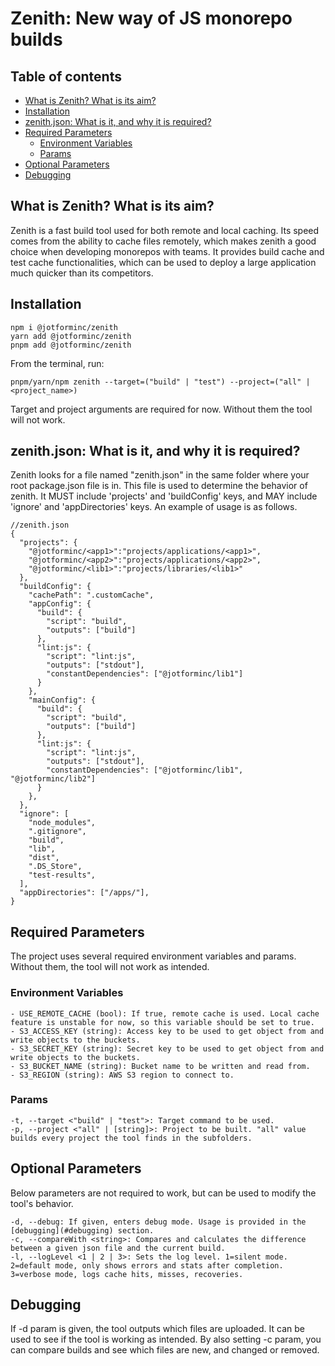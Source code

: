 # Zenith: New way of JS monorepo builds <!-- omit in toc -->
## Table of contents <!-- omit in toc -->
- [What is Zenith? What is its aim?](#what-is-zenith-what-is-its-aim)
- [Installation](#installation)
- [zenith.json: What is it, and why it is required?](#zenithjson-what-is-it-and-why-it-is-required)
- [Required Parameters](#required-parameters)
  - [Environment Variables](#environment-variables)
  - [Params](#params)
- [Optional Parameters](#optional-parameters)
- [Debugging](#debugging)

## What is Zenith? What is its aim?

Zenith is a fast build tool used for both remote and local caching. Its speed comes from the ability to cache files remotely, which makes zenith a good choice when developing monorepos with teams. It provides build cache and test cache functionalities, which can be used to deploy a large application much quicker than its competitors.

## Installation
```
npm i @jotforminc/zenith
yarn add @jotforminc/zenith
pnpm add @jotforminc/zenith
```

From the terminal, run:

```
pnpm/yarn/npm zenith --target=("build" | "test") --project=("all" | <project_name>)
```
Target and project arguments are required for now. Without them the tool will not work.
## zenith.json: What is it, and why it is required?
Zenith looks for a file named "zenith.json" in the same folder where your root package.json file is in. This file is used to determine the behavior of zenith. It MUST include 'projects' and 'buildConfig' keys, and MAY include 'ignore' and 'appDirectories' keys. An example of usage is as follows.
```
//zenith.json
{
  "projects": {
    "@jotforminc/<app1>":"projects/applications/<app1>",
    "@jotforminc/<app2>":"projects/applications/<app2>",
    "@jotforminc/<lib1>":"projects/libraries/<lib1>"
  },
  "buildConfig": {
    "cachePath": ".customCache",
    "appConfig": {
      "build": {
        "script": "build",
        "outputs": ["build"]
      },
      "lint:js": {
        "script": "lint:js",
        "outputs": ["stdout"],
        "constantDependencies": ["@jotforminc/lib1"]
      }
    },
    "mainConfig": {
      "build": {
        "script": "build",
        "outputs": ["build"]
      },
      "lint:js": {
        "script": "lint:js",
        "outputs": ["stdout"],
        "constantDependencies": ["@jotforminc/lib1", "@jotforminc/lib2"]
      }
    },
  },
  "ignore": [
    "node_modules",
    ".gitignore",
    "build",
    "lib",
    "dist",
    ".DS_Store",
    "test-results",
  ],
  "appDirectories": ["/apps/"],
}
```
## Required Parameters
The project uses several required environment variables and params. Without them, the tool will not work as intended.
### Environment Variables
```
- USE_REMOTE_CACHE (bool): If true, remote cache is used. Local cache feature is unstable for now, so this variable should be set to true.
- S3_ACCESS_KEY (string): Access key to be used to get object from and write objects to the buckets.
- S3_SECRET_KEY (string): Secret key to be used to get object from and write objects to the buckets.
- S3_BUCKET_NAME (string): Bucket name to be written and read from.
- S3_REGION (string): AWS S3 region to connect to.
```
### Params
```
-t, --target <"build" | "test">: Target command to be used.
-p, --project <"all" | [string]>: Project to be built. "all" value builds every project the tool finds in the subfolders.
```

## Optional Parameters
Below parameters are not required to work, but can be used to modify the tool's behavior.
```
-d, --debug: If given, enters debug mode. Usage is provided in the [debugging](#debugging) section.
-c, --compareWith <string>: Compares and calculates the difference between a given json file and the current build.
-l, --logLevel <1 | 2 | 3>: Sets the log level. 1=silent mode. 2=default mode, only shows errors and stats after completion. 3=verbose mode, logs cache hits, misses, recoveries.
```


## Debugging
If -d param is given, the tool outputs which files are uploaded. It can be used to see if the tool is working as intended. By also setting -c param, you can compare builds and see which files are new, and changed or removed.
